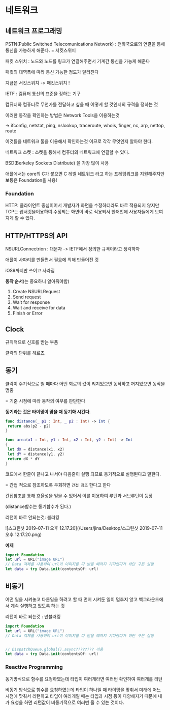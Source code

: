 # 네트워크

## 네트워크 프로그래밍

PSTN(Public Switched Telecomunications Network) : 전화국으로의 연결을 통해 통신을 가능하게 해준다. = 서킷스위피

패킷 스위치 : 노드와 노드를 링크가 연결해주면서 기계간 통신을 가능케 해준다 

패킷의 대역폭에 따라 통신 가능한 정도가 달라진다

지금은 서킷스위치 -> 패킷스위치 !



IETF : 컴퓨터 통신의 표준을 정하는 기구

컴퓨터와 컴퓨터로 무언가를 전달하고 싶을 때 어떻게 할 것인지의 규격을 정하는 것

이러한 동작을 확인하는 방법은 Network Tools을 이용하는것

-> ifconfig, netstat, ping, nslookup, traceroute, whois, finger, nc, arp, nettop, route

이것들을 네트워크 툴을 이용해서 확인하는것 이므로 각각 무엇인지 알아야 한다.



네트워크 소켓 : 소켓을 통해서 컴퓨터의 네트워크에 연결할 수 있다. 

BSD(Berkeley Sockets Distribute) 을 가장 많이 사용

애플에서는  core의 C가 붙으면 C 레벨 네트워크 라고 하는 프레임워크를 지원해주지만 보통은 Foundation을 사용!



### Foundation

HTTP: 클라이언트 중심이어서 개발자가 화면을 수정하더라도 바로 적용되지 않지만 TCP는 웹서킷을이용하여 수정되는 화면이 바로 적용되서 한꺼번에 사용자들에게 보여지게 할 수 있다.



## HTTP/HTTPS의 API

NSURLConnectrion : 대문자 -> IETF에서 정의한 규격이라고 생각하자

애플이 사파리를 만들면서 필요에 의해 만들어진 것

iOS9까지만 쓰이고 사라짐

**동작 순서**(는 중요하니 알아둬야함)

1. Create NSURLRequest
2. Send request
3. Wait for response
4. Wait and receive for data
5. Finish or Error



## Clock

규칙적으로 신호를 받는 부품

클락의 단위를 헤르츠



## 동기

클락이 주기적으로 뛸 때마다 어떤 회로의 값이 켜져있으면 동작하고 꺼져있으면 동작을 멈춤

 = 기준 시점에 따라 동작의 여부를 판단한다

**동기라는 것은 타이밍이 맞을 때 동기화 시킨다.**

```swift
func distance(_ p1 : Int, _ p2 : Int) -> Int {
 return abs(p2 - p2)
}

func area(x1 : Int, y1 : Int, x2 : Int, y2 : Int) -> Int
{
 let dX = distance(x1, x2)
 let dY = distance(y1, y2)
 return dX * dY
}
```



코드에서 한줄이 끝나고 나서야 다음줄이 실행 되므로 동기적으로 실행된다고 말한다.

= 간접 적으로 참조하도록 우회하면 `간접 참조` 한다고 한다

간접참조를 통해 효율성을 얻을 수 있어서 이를 이용하여 루틴과 서브루틴이 등장

(distance함수는 동기함수가 된다.)

리턴이 바로 안되는것: 블러킹

![스크린샷 2019-07-11 오후 12.17.20](/Users/jina/Desktop/스크린샷 2019-07-11 오후 12.17.20.png)

**예제**

```swift
import Foundation
let url = URL("image URL")
// Data 객체를 사용하여 url이 이미지를 다 받을 때까지 기다렸다가 하단 구문 실행
let data = try Data.init(contentsOf: url)

```



## 비동기

어떤 일을 시켜놓고 다른일을 하려고 할 때 먼저 시켜둔 일이 멈추지 않고 백그라운드에서 계속 실행하고 있도록 하는 것

리턴이 바로 되는것 : 넌블러킹

```swift
import Foundation
let url = URL("image URL")
// Data 객체를 사용하여 url이 이미지를 다 받을 때까지 기다렸다가 하단 구문 실행


// DispatchQueue.global().async???????? 이용
let data = try Data.init(contentsOf: url)
```



### Reactive Programming

동기방식으로 함수를 요청하였는데 타입이 여러개라면 여러번 확인하여 여러개를 리턴

비동기 방식으로 함수를 요청하였는데 타입이 하나일 때 타이밍을 맞춰서 미래에 어느 시점에 맞춰서 리턴하고 타입이 여러개일 때는 타입과 시점 등이 다양해지기 때문에 내가 요청을 하면 리턴값이 비동기적으로 여러번 올 수 있는 것이다.

